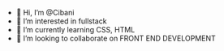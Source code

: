 - 👋 Hi, I’m @Cibani
- 👀 I’m interested in fullstack
- 🌱 I’m currently learning CSS, HTML
- 💞️ I’m looking to collaborate on FRONT END DEVELOPMENT

<!---
Cibani/Cibani is a ✨ special ✨ repository because its `README.md` (this file) appears on your GitHub profile.
You can click the Preview link to take a look at your changes.
--->
